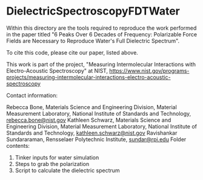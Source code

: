 # DielectricSpectroscopyFDTWater
Within this directory are the tools required to reproduce the work performed in the paper titled "6 Peaks Over 6 Decades of Frequency: Polarizable Force Fields are Necessary to Reproduce Water's Full Dielectric Spectrum".

To cite this code, please cite our paper, listed above.

This work is part of the project, "Measuring Intermolecular Interactions with Electro-Acoustic Spectroscopy" at NIST, https://www.nist.gov/programs-projects/measuring-intermolecular-interactions-electro-acoustic-spectroscopy

Contact information:

Rebecca Bone, Materials Science and Engineering Division, Material Measurement Laboratory, National Institute of Standards and Technology, rebecca.bone@nist.gov
Kathleen Schwarz, Materials Science and Engineering Division, Material Measurement Laboratory, National Institute of Standards and Technology, kathleen.schwarz@nist.gov
Ravishankar Sundararaman, Rensselaer Polytechnic Institute, sundar@rpi.edu
Folder contents:

1.  Tinker inputs for water simulation
2.  Steps to grab the polarization
3.  Script to calculate the dielectric spectrum 
